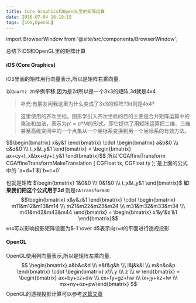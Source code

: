 ```yaml
---
title: Core Graphics和OpenGL里的矩阵运算
date: 2016-07-04 16:19:19
tags: [iOS,OpenGL]
---
```


import BrowserWindow from '@site/src/components/BrowserWindow';

总结下iOS和OpenGL里的矩阵计算

#### iOS (Core Graphics)

iOS里面的矩阵用行向量表示,所以是矩阵右乘向量.

以`Quartz 2D`举例平移,因为是2d所以是一个3x3的矩阵,3d就是4x4
<!-- truncate -->
> 补充:有朋友问我这里为什么变成了3x3的矩阵?3d则是4x4?

> 这里使用的齐次坐标。图形学引入齐次坐标的目的主要是合并矩阵运算中的乘法和加法，表示为p' = p*M的形式。即它提供了用矩阵运算把二维、三维甚至高维空间中的一个点集从一个坐标系变换到另一个坐标系的有效方法。
<BrowserWindow>
$$\begin{bmatrix} x&y&1 \end{bmatrix} \cdot  \begin{bmatrix} a&b&0 \\\ c&d&0 \\\ t_x&t_y&1 \end{bmatrix} = \begin{bmatrix} ax+cy+t_x&bx+dy+t_y&1 \end{bmatrix}$$
</BrowserWindow>
所以`CGAffineTransform CGAffineTransformMakeTranslation ( CGFloat tx, CGFloat ty );`是上面的公式中的
`a=d=1`和`b=c=0`

也就是矩阵
<BrowserWindow>
$\begin{bmatrix} 1&0&0 \\\ 0&1&0 \\\ t_x&t_y&1 \end{bmatrix}$
</BrowserWindow>
**如果我们把这个公式用于3d** 则是`CATransform3D`
<BrowserWindow>
$$\begin{bmatrix} x&y&z&1 \end{bmatrix} \cdot \begin{bmatrix} m11&m12&m13&m14 \\\ m21&m22&m23&m24 \\\ m31&m32&m33&m34 \\\ m41&m42&m43&m44 \end{bmatrix} = \begin{bmatrix} x'&y'&z'&1 \end{bmatrix}$$
</BrowserWindow>
`m34`可以影响投影矩阵设置为$-1 \over d$表示向`z=d`的平面进行透视投影
#### OpenGL

OpenGL使用列向量表示,所以是矩阵左乘向量.
<BrowserWindow>
$$
\begin{bmatrix} a&b&c&d \\\ e&f&g&h \\\ i&j&k&l \\\ m&n&o&p \end{bmatrix} \cdot \begin{bmatrix} x\\\ y \\\ z \\\ w \end{bmatrix} = \begin{bmatrix} ax+by+cz+dw \\\ ex+fy+gz+hw \\\ ix+jy+kz+lw \\\ mx+ny+oz+pw\end{bmatrix}
$$
</BrowserWindow>
OpenGL的透视投影计算可以参考[这篇文章](http://www.360doc.com/content/14/1028/10/19175681_420522154.shtml)
